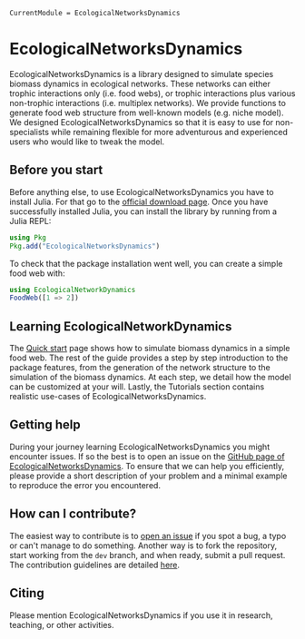 ```@meta
CurrentModule = EcologicalNetworksDynamics
```

# EcologicalNetworksDynamics

EcologicalNetworksDynamics is a library designed to simulate species biomass dynamics
in ecological networks.
These networks can either trophic interactions only (i.e. food webs),
or trophic interactions plus various non-trophic interactions (i.e. multiplex networks).
We provide functions to generate food web structure from well-known models
(e.g. niche model).
We designed EcologicalNetworksDynamics so that
it is easy to use for non-specialists
while remaining flexible for more adventurous and experienced users
who would like to tweak the model.

## Before you start

Before anything else, to use EcologicalNetworksDynamics you have to install Julia.
For that go to the [official download page](https://julialang.org/downloads/).
Once you have successfully installed Julia,
you can install the library by running from a Julia REPL:

```julia
using Pkg
Pkg.add("EcologicalNetworksDynamics")
```

To check that the package installation went well,
you can create a simple food web with:

```julia
using EcologicalNetworkDynamics
FoodWeb([1 => 2])
```

## Learning EcologicalNetworkDynamics

The [Quick start](@ref) page shows how to simulate biomass dynamics in a simple food web.
The rest of the guide provides a step by step introduction to the package features,
from the generation of the network structure to the simulation of the biomass dynamics.
At each step, we detail how the model can be customized at your will.
Lastly, the Tutorials section contains
realistic use-cases of EcologicalNetworksDynamics.

## Getting help

During your journey learning EcologicalNetworksDynamics you might encounter issues.
If so the best is to open an issue on the
[GitHub page of EcologicalNetworksDynamics](https://github.com/BecksLab/EcologicalNetworksDynamics.jl/issues).
To ensure that we can help you efficiently,
please provide a short description of your problem
and a minimal example to reproduce the error you encountered.

## How can I contribute?

The easiest way to contribute is to
[open an issue](https://github.com/BecksLab/EcologicalNetworksDynamics.jl/issues)
if you spot a bug, a typo or can't manage to do something.
Another way is to fork the repository,
start working from the `dev` branch,
and when ready, submit a pull request.
The contribution guidelines are detailed
[here](https://github.com/BecksLab/EcologicalNetworksDynamics.jl/blob/dev/CONTRIBUTING.md).

## Citing

Please mention EcologicalNetworksDynamics
if you use it in research, teaching, or other activities.

